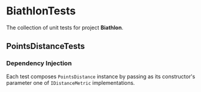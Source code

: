 ﻿# BiathlonTests

The collection of unit tests for project **Biathlon**.

## PointsDistanceTests

### Dependency Injection

Each test composes `PointsDistance` instance by passing as its constructor's parameter one of `IDistanceMetric` implementations.
